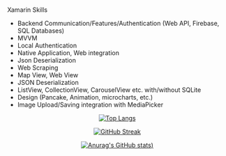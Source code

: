 ### 


Xamarin Skills
- Backend Communication/Features/Authentication (Web API, Firebase, SQL Databases)
- MVVM
- Local Authentication
- Native Application, Web integration
- Json Deserialization
- Web Scraping
- Map View, Web  View
- JSON Deserialization
- ListView, CollectionView, CarouselView etc. with/without SQLite
- Design (Pancake, Animation, microcharts, etc.)
- Image Upload/Saving integration with MediaPicker

<div id="header" align="center">
  
[![Top Langs](https://github-readme-stats.vercel.app/api/top-langs/?username=theolliebbb&layout=compact&show_icons=true&theme=radical)](https://github.com/anuraghazra/github-readme-stats)

[![GitHub Streak](https://github-readme-streak-stats.herokuapp.com/?user=theolliebbb&show_icons=true&theme=radical)](https://git.io/streak-stats)

[![Anurag's GitHub stats](https://github-readme-stats.vercel.app/api?username=theolliebbb&show_icons=true&theme=radical))](https://github.com/anuraghazra/github-readme-stats)

